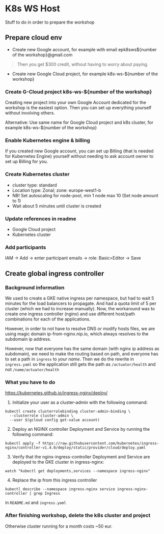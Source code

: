 # K8s WS Host

Stuff to do in order to prepare the workshop

## Prepare cloud env

* Create new Google account, for example with email epk8sws${number of the workshop}@gmail.com

> Then you get $300 credit, without having to worry about paying.

* Create new Google Cloud project, for example k8s-ws-${number of the workshop}

### Create G-Cloud project k8s-ws-${number of the workshop}

Creating new project into your own Google Account dedicated for the workshop is the easiest option.
Then you can set up everything yourself without involving others.

Alternative:
Use same name for Google Cloud project and k8s cluster, for example
k8s-ws-${number of the workshop}

### Enable Kubernetes engine & billing

If you created new Google account, you can set up Billing (that is needed for Kubernetes Engine) yourself
without needing to ask account owner to set up Billing for you.

### Create Kubernetes cluster

* cluster type: standard
* Location type: Zonal; zone: europe-west1-b
* NB! Set autoscaling for node-pool, min 1 node max 10 (Set node amount to 1)
* Wait about 5 minutes until cluster is created

### Update references in readme

* Google Cloud project
* Kubernetes cluster

### Add participants

IAM -> Add -> enter participant emails -> role: Basic>Editor -> Save

## Create global ingress controller

### Background information

We used to create a GKE native ingress per namespace, but had to wait 5 minutes for the load balancers
to propagate. And had a quota limit of 5 per cluster (which we had to increase manually).
Now, the workaround was to create one ingress controller (nginx) and use different host/path combinations for each of
the applications.

However, in order to not have to resolve DNS or modify hosts files, we are using magic domain ip-from-nginx.nip.io,
which always resolves to the subdomain ip address.

However, now that everyone has the same domain (with nginx ip address as subdomain), we need to make the routing based
on path,
and everyone has to set a path in `ingress` to *your name*.
Then we do the rewrite in `ingress.yaml` so the application still gets the path as `/actuator/health`
and not `/name/actuator/health`

### What you have to do

https://kubernetes.github.io/ingress-nginx/deploy/

1. Initialize your user as a cluster-admin with the following command:

```shell
kubectl create clusterrolebinding cluster-admin-binding \
  --clusterrole cluster-admin \
  --user $(gcloud config get-value account)
```

2. Deploy an NGINX controller Deployment and Service by running the following command:

```shell
kubectl apply -f https://raw.githubusercontent.com/kubernetes/ingress-nginx/controller-v1.4.0/deploy/static/provider/cloud/deploy.yaml
```

3. Verify that the nginx-ingress-controller Deployment and Service are deployed to the GKE cluster in ingress-nginx:

```shell
watch "kubectl get deployments,services --namespace ingress-nginx"
```

4. Replace the ip from this ingress controller

```shell
kubectl describe --namespace ingress-nginx service ingress-nginx-controller | grep Ingress 
```

in `README.md` and `ingress.yaml`

### After finishing workshop, delete the k8s cluster and project

Otherwise cluster running for a month costs ~50 eur.
